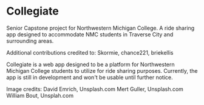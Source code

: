 # Collegiate
Senior Capstone project for Northwestern Michigan College. A ride sharing app designed to accommodate NMC students in Traverse City and surrounding areas.

Additional contributions credited to: Skormie, chance221, briekellis

Collegiate is a web app designed to be a platform for Northwestern Michigan College students to utilize for ride sharing purposes.
Currently, the app is still in development and won't be usable until further notice. 

Image credits:
David Emrich, Unsplash.com
Mert Guller, Unsplash.com
William Bout, Unsplah.com
